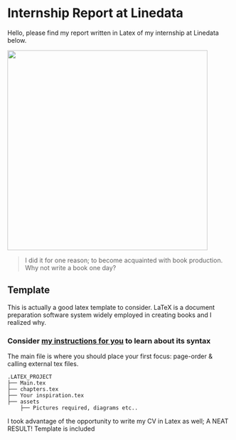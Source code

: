 #  Internship Report at Linedata
Hello, please find my report written in Latex of my internship at Linedata below. 
<br>

<img src="assets/valide.jpg" width="450">

> I did it for one reason; to become acquainted with book production. Why not write a book one day?


## Template
This is actually a good latex template to consider. LaTeX is a document preparation software system widely employed in creating books and I realized why.

###  Consider [my instructions for you](https://istic.computer-engineering.tech/#/learntex) to learn about its syntax


The main file is where you should place your first focus: page-order & calling external tex files.

``` 
.LATEX_PROJECT
├── Main.tex
├── chapters.tex
├── Your inspiration.tex
├── assets
    ├── Pictures required, diagrams etc..
``` 
I took advantage of the opportunity to write my CV in Latex as well; A NEAT RESULT! Template is included
